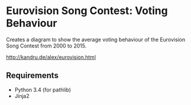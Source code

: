 # Eurovision Song Contest: Voting Behaviour

Creates a diagram to show the average voting behaviour of the Eurovision Song Contest from 2000 to 2015.

http://kandru.de/alex/eurovision.html

## Requirements
- Python 3.4 (for pathlib)
- Jinja2
